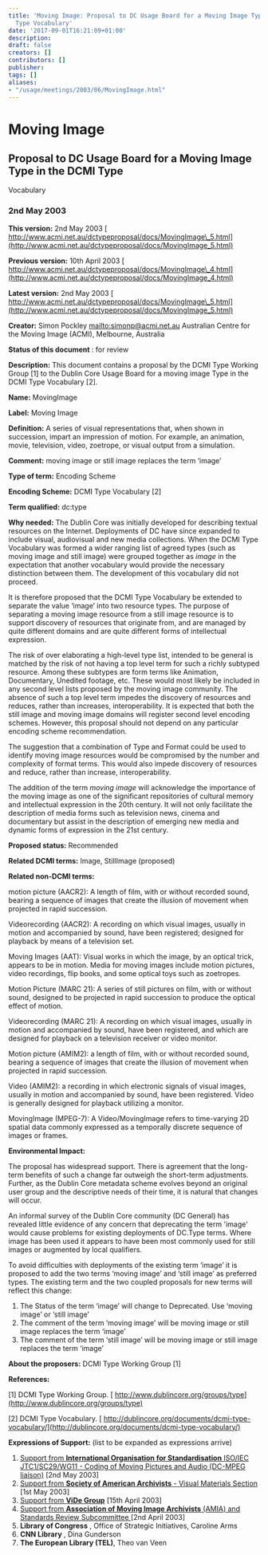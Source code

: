 ```yaml
---
title: 'Moving Image: Proposal to DC Usage Board for a Moving Image Type in the DCMI
  Type Vocabulary'
date: '2017-09-01T16:21:09+01:00'
description: 
draft: false
creators: []
contributors: []
publisher: 
tags: []
aliases:
- "/usage/meetings/2003/06/MovingImage.html"
---
```


# Moving Image

## Proposal to DC Usage Board for a Moving Image Type in the DCMI Type  Vocabulary

### 2nd May 2003

**This version:** 2nd May 2003 [ http://www.acmi.net.au/dctypeproposal/docs/MovingImage\_5.html](http://www.acmi.net.au/dctypeproposal/docs/MovingImage_5.html)

**Previous version:** 10th April 2003 [ http://www.acmi.net.au/dctypeproposal/docs/MovingImage\_4.html](http://www.acmi.net.au/dctypeproposal/docs/MovingImage_4.html)

**Latest version:** 2nd May 2003 [ http://www.acmi.net.au/dctypeproposal/docs/MovingImage\_5.html](http://www.acmi.net.au/dctypeproposal/docs/MovingImage_5.html)

**Creator:** Simon  Pockley [mailto:simonp@acmi.net.au](mailto:simonp@acmi.net.au)  Australian Centre for the Moving Image (ACMI), Melbourne, Australia

**Status of this document** : for review

**Description:** This document contains a proposal by the DCMI Type Working Group [1] to the Dublin Core Usage Board for a moving image Type in the DCMI Type Vocabulary  [2].

**Name:** MovingImage

**Label:** Moving Image

**Definition:**  A series of visual representations that, when shown in succession, impart an impression of motion. For example, an animation, movie, television, video, zoetrope, or visual output from a simulation.

**Comment:** moving image or still image replaces the term ‘image’

**Type of term:** Encoding Scheme

**Encoding Scheme:** DCMI Type Vocabulary [2]

**Term qualified:** dc:type

**Why needed:** The Dublin Core was initially developed for describing textual resources on the Internet. Deployments of DC have since expanded to include visual, audiovisual and new media collections. When the DCMI Type Vocabulary was formed a wider ranging list of agreed types (such as moving image and still image) were grouped together as _image_ in the expectation that another vocabulary would provide the necessary distinction between them. The development of this vocabulary did not proceed.

It is therefore proposed that the DCMI Type Vocabulary be extended to separate the value ‘image’ into two resource types. The purpose of separating a moving image  resource from a still image resource is to support discovery of resources that  originate from, and are managed by quite different domains and are quite  different forms of intellectual expression.

The risk of over elaborating a high-level type list, intended to be general is matched by the risk of not having a top level term for such a richly subtyped resource. Among these subtypes are form terms like Animation, Documentary, Unedited footage, etc. These would most likely be included in any second level lists proposed by the moving image community. The absence of such a top level term impedes the discovery of resources and reduces, rather than increases, interoperability. It is expected that both the still image and moving image domains will register second level encoding schemes. However, this proposal should not depend on any particular encoding scheme recommendation.

The suggestion that a combination of Type and Format could be used to identify moving image resources would be compromised by the number and complexity of format terms. This would also impede discovery of resources and reduce, rather than increase, interoperability.

The addition of the term _moving image_ will acknowledge the importance of the moving image as one of the significant repositories of cultural memory and intellectual expression in the 20th century. It will not only facilitate the description of media forms such as television news, cinema and documentary but assist in the description of emerging new media and dynamic forms of expression in the 21st century.

**Proposed status:** Recommended

**Related DCMI terms:** Image, StillImage (proposed)

**Related non-DCMI terms:**

motion picture (AACR2): A length of film, with or without recorded sound, bearing a sequence of images that create the illusion of movement when projected in rapid succession.

Videorecording (AACR2): A recording on which visual images, usually in motion and accompanied by sound, have been registered; designed for playback by means of a television set.

Moving Images (AAT): Visual works in which the image, by an optical trick, appears to be in motion. Media for moving images include motion pictures, video recordings, flip books, and some optical toys such as zoetropes.

Motion Picture (MARC 21): A series of still pictures on film, with or without sound, designed to be projected in rapid succession to produce the optical effect of motion.

Videorecording (MARC 21): A recording on which visual images, usually in motion and accompanied by sound, have been registered, and which are designed for playback on a television receiver or video monitor.

Motion picture (AMIM2): a length of film, with or without recorded sound, bearing a sequence of images that create the illusion of movement when projected in rapid succession.

Video (AMIM2): a recording in which electronic signals of visual images, usually in motion and accompanied by sound, have been registered. Video is generally designed for playback utilizing a monitor.

MovingImage (MPEG-7): A Video/MovingImage refers to time-varying 2D spatial data commonly expressed as a temporally discrete sequence of images or frames.

**Environmental Impact:**

The proposal has widespread support. There is agreement that the long-term benefits of such a change far outweigh the short-term adjustments. Further, as the Dublin Core metadata scheme evolves beyond an original user group and the descriptive needs of their time, it is natural that changes will occur.

An informal survey of the Dublin Core community (DC General) has revealed little evidence of any concern that deprecating the term 'image' would cause problems for existing deployments of DC.Type terms. Where image has been used it appears to have been most commonly used for still images or augmented by local qualifiers.

To avoid difficulties with deployments of the existing term ‘image’ it is proposed to add the two terms ‘moving image’ and ‘still image’ as preferred types. The existing term and the two coupled proposals for new terms will reflect this change:

1. The Status of the term ‘image’ will change to Deprecated. Use ‘moving image’ or ‘still image’
2. The comment of the term ‘moving image’ will be moving image or still image replaces the term ‘image’
3. The comment of the term ‘still image’ will be moving image or still image replaces the term ‘image’ 

**About the proposers:** DCMI Type Working Group [1]

**References:**

[1] DCMI Type Working Group. [ http://www.dublincore.org/groups/type](http://www.dublincore.org/groups/type)

[2] DCMI Type Vocabulary. [ http://dublincore.org/documents/dcmi-type-vocabulary/](http://dublincore.org/documents/dcmi-type-vocabulary/)

**Expressions of Support:** (list to be expanded as expressions arrive)

1. [Support from **International Organisation for Standardisation** ISO/IEC JTC1/SC29/WG11 - Coding of Moving Pictures and Audio (DC-MPEG liaison)](Mpegdctype_report.doc) [2nd May 2003]
2. [Support from **Society of American Archivists** - Visual Materials Section](SAAdctype_report.doc) [1st May 2003]
3. [Support from **ViDe Group**](ViDeGroupdctype_report.doc) [15th April 2003]
4. [Support from **Association of Moving Image Archivists** (AMIA) and Standards Review Subcommittee](AMIAdctype_report.doc) [2nd April 2003]
5. **Library of Congress** , Office of Strategic Initiatives, Caroline Arms
6. **CNN Library** , Dina Gunderson
7. **The European Library (TEL)**, Theo van Veen
